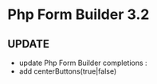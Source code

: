 # Php Form Builder 3.2

## UPDATE
- update Php Form Builder completions :
- add centerButtons(true|false)
